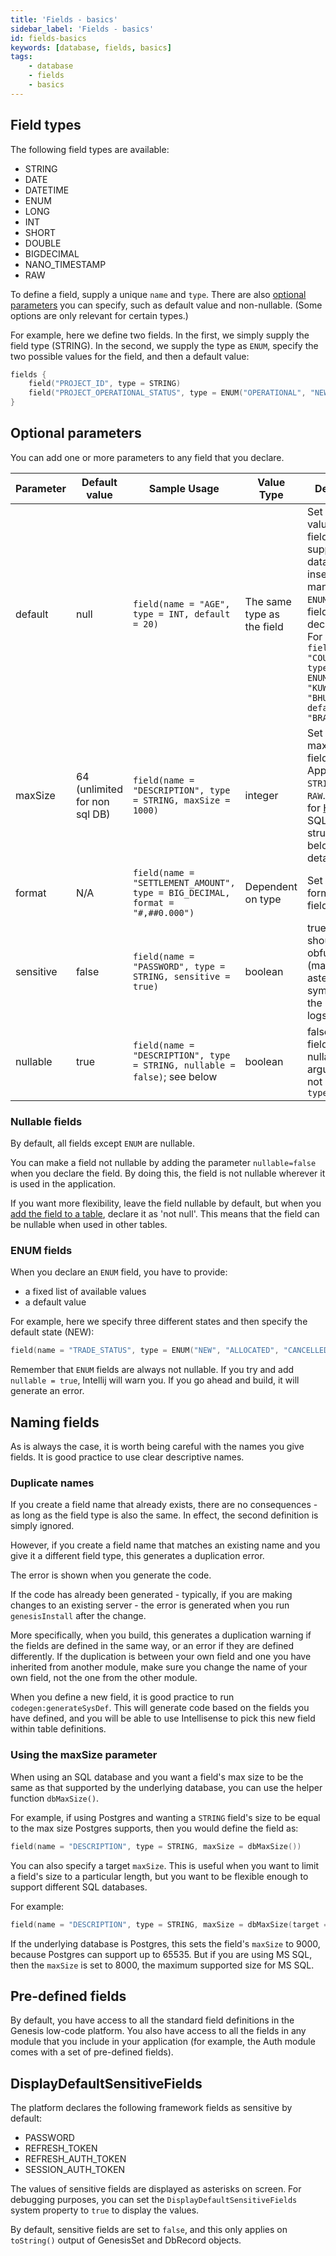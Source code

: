 ```yaml
---
title: 'Fields - basics'
sidebar_label: 'Fields - basics'
id: fields-basics
keywords: [database, fields, basics]
tags:
    - database
    - fields
    - basics
---
```




## Field types

The following field types are available:

* STRING
* DATE
* DATETIME
* ENUM
* LONG
* INT
* SHORT
* DOUBLE
* BIGDECIMAL
* NANO_TIMESTAMP
* RAW

To define a field, supply a unique `name` and `type`. There are also [optional parameters](#optional-parameters) you can specify, such as default value and non-nullable. (Some options are only relevant for certain types.)

For example, here we define two fields. In the first, we simply supply the field type (STRING). In the second, we supply the type as `ENUM`, specify the two possible values for the field, and then a default value:

```kotlin
fields {
    field("PROJECT_ID", type = STRING)
    field("PROJECT_OPERATIONAL_STATUS", type = ENUM("OPERATIONAL", "NEW_BUILD", default = "NEW_BUILD"))
}
```
## Optional parameters
You can add one or more parameters to any field that you declare.

| Parameter | Default value | Sample Usage | Value Type | Description |
|---|---|---|---|---|
| default | null | `field(name = "AGE", type = INT, default = 20)` | The same type as the field | Set a default value for the field where not supplied on a database insert. This is mandatory for `ENUM` inside the field declaration. For example: `field(name = "COUNTRY", type = ENUM("BRAZIL", "KUWAIT", "BHUTAN", default = "BRAZIL")` |
| maxSize | 64 (unlimited for non sql DB) | `field(name = "DESCRIPTION", type = STRING, maxSize = 1000)` | integer | Set the maxSize of a field. Applicable for `STRING`, `ENUM`, `RAW`. Needed for [HFT](../../../../getting-started/glossary/glossary/#hft) and SQL data structures. See below for more details |
| format | N/A | `field(name = "SETTLEMENT_AMOUNT", type = BIG_DECIMAL, format = "#,##0.000")` | Dependent on type | Set the valid format of a field entry  |
| sensitive | false | `field(name = "PASSWORD", type = STRING, sensitive = true)` | boolean | true if the field should be obfuscated (masked by asterisk (*) symbols) in the system logs  |
| nullable | true | `field(name = "DESCRIPTION", type = STRING, nullable = false)`; see below | boolean | false if the field is not nullable. This argument is not available if `type = ENUM` |

### Nullable fields
By default, all fields except `ENUM` are nullable. 

You can make a field not nullable by adding the parameter `nullable=false` when you declare the field. By doing this, the field is not nullable wherever it is used in the application.

If you want more flexibility, leave the field nullable by default, but when you [add the field to a table](../../../../database/fields-tables-views/tables/tables-basics/), declare it as 'not null'. This means that the field can be nullable when used in other tables.

### ENUM fields
When you declare an `ENUM` field, you have to provide:

- a fixed list of available values
- a default value 

For example, here we specify three different states and then specify the default state (NEW):

```kotlin
field(name = "TRADE_STATUS", type = ENUM("NEW", "ALLOCATED", "CANCELLED", default = "NEW"))
```
Remember that `ENUM` fields are always not nullable. If you try and add `nullable = true`, Intellij will warn you. If you go ahead and build, it will generate an error.

## Naming fields

As is always the case, it is worth being careful with the names you give fields. It is good practice to use clear descriptive names.

### Duplicate names

If you create a field name that already exists, there are no consequences - as long as the field type is also the same. In effect, the second definition is simply ignored.

However, if you create a field name that matches an existing name and you give it a different field type, this generates a duplication error.

The error is shown when you generate the code.

If the code has already been generated - typically, if you are making changes to an existing server - the error is generated when you run `genesisInstall` after the change.

More specifically, when you build, this generates a duplication warning if the fields are defined in the same way, or an error if they are defined differently. If the duplication is between your own field and one you have inherited from another module, make sure you change the name of your own field, not the one from the other module.

When you define a new field, it is good practice to run `codegen:generateSysDef`. This will generate code based on the fields you have defined, and you will be able to use Intellisense to pick this new field within table definitions.

### Using the maxSize parameter 

When using an SQL database and you want a field's max size to be the same as that supported by the underlying database, you can use the helper function `dbMaxSize()`.

For example, if using Postgres and wanting a `STRING` field's size to be equal to the max size Postgres supports, then you would define the field as:

```kotlin
field(name = "DESCRIPTION", type = STRING, maxSize = dbMaxSize())
```

You can also specify a target `maxSize`. This is useful when you want to limit a field's size to a particular length, but you want to be flexible enough to support different SQL databases.

For example:

```kotlin
field(name = "DESCRIPTION", type = STRING, maxSize = dbMaxSize(target = 9000))
```
If the underlying database is Postgres, this sets the field's `maxSize` to 9000, because Postgres can support up to 65535. But if you are using MS SQL, then the `maxSize` is set to 8000, the maximum supported size for MS SQL.

## Pre-defined fields

By default, you have access to all the standard field definitions in the Genesis low-code platform. You also have access to all the fields in any module that you include in your application (for example, the Auth module comes with a set of pre-defined fields).

## DisplayDefaultSensitiveFields
The platform declares the following framework fields as sensitive by default: 

- PASSWORD
- REFRESH_TOKEN
- REFRESH_AUTH_TOKEN
- SESSION_AUTH_TOKEN

The values of sensitive fields are displayed as asterisks on screen. For debugging purposes, you can set the `DisplayDefaultSensitiveFields` system property to `true` to display the values. 

By default, sensitive fields are set to `false`, and this only applies on `toString()` output of GenesisSet and DbRecord objects.


